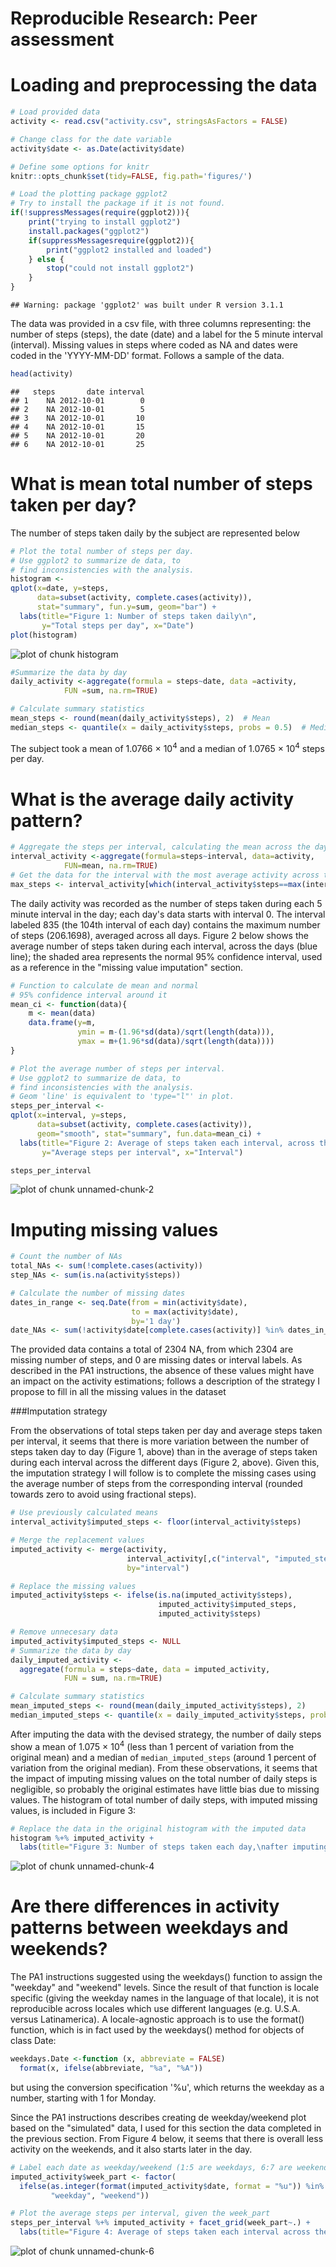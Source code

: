 Reproducible Research: Peer assessment 
========================================

Loading and preprocessing the data
===================================

```r
# Load provided data
activity <- read.csv("activity.csv", stringsAsFactors = FALSE)

# Change class for the date variable
activity$date <- as.Date(activity$date)

# Define some options for knitr
knitr::opts_chunk$set(tidy=FALSE, fig.path='figures/')

# Load the plotting package ggplot2
# Try to install the package if it is not found.
if(!suppressMessages(require(ggplot2))){
    print("trying to install ggplot2")
    install.packages("ggplot2")
    if(suppressMessagesrequire(ggplot2)){
        print("ggplot2 installed and loaded")
    } else {
        stop("could not install ggplot2")
    }
}
```

```
## Warning: package 'ggplot2' was built under R version 3.1.1
```

The data was provided in a csv file, with three columns representing: the number of steps (steps), the date (date) and a label for the 5 minute interval (interval). Missing values in steps where coded as NA and dates were coded in the 'YYYY-MM-DD' format. Follows a sample of the data.

```r
head(activity)
```

```
##   steps       date interval
## 1    NA 2012-10-01        0
## 2    NA 2012-10-01        5
## 3    NA 2012-10-01       10
## 4    NA 2012-10-01       15
## 5    NA 2012-10-01       20
## 6    NA 2012-10-01       25
```

What is mean total number of steps taken per day?
=====================================================
The number of steps taken daily by the subject are represented below

```r
# Plot the total number of steps per day.
# Use ggplot2 to summarize de data, to
# find inconsistencies with the analysis.
histogram <- 
qplot(x=date, y=steps,
      data=subset(activity, complete.cases(activity)),
      stat="summary", fun.y=sum, geom="bar") +
  labs(title="Figure 1: Number of steps taken daily\n",
       y="Total steps per day", x="Date")
plot(histogram)
```

![plot of chunk histogram](figures/histogram.png) 


```r
#Summarize the data by day
daily_activity <-aggregate(formula = steps~date, data =activity,
            FUN =sum, na.rm=TRUE)

# Calculate summary statistics
mean_steps <- round(mean(daily_activity$steps), 2)  # Mean
median_steps <- quantile(x = daily_activity$steps, probs = 0.5)  # Median, 50%Q
```

The subject took a mean of 1.0766 &times; 10<sup>4</sup> and a median of 1.0765 &times; 10<sup>4</sup> steps per day.


What is the average daily activity pattern?
=============================================


```r
# Aggregate the steps per interval, calculating the mean across the days
interval_activity <-aggregate(formula=steps~interval, data=activity,
            FUN=mean, na.rm=TRUE)
# Get the data for the interval with the most average activity across the days
max_steps <- interval_activity[which(interval_activity$steps==max(interval_activity$steps)),]
```

The daily activity was recorded as the number of steps taken during each 5 minute interval in the day; each day's data starts with interval 0. The interval labeled 835 (the 104th interval of each day) contains the maximum number of steps (206.1698), averaged across all days. Figure 2 below shows the average number of steps taken during each interval, across the days (blue line); the shaded area represents the normal 95% confidence interval, used as a reference in the "missing value imputation" section.



```r
# Function to calculate de mean and normal 
# 95% confidence interval around it
mean_ci <- function(data){
    m <- mean(data)
    data.frame(y=m,
               ymin = m-(1.96*sd(data)/sqrt(length(data))),
               ymax = m+(1.96*sd(data)/sqrt(length(data))))
}

# Plot the average number of steps per interval.
# Use ggplot2 to summarize de data, to
# find inconsistencies with the analysis.
# Geom 'line' is equivalent to 'type="l"' in plot.
steps_per_interval <- 
qplot(x=interval, y=steps,
      data=subset(activity, complete.cases(activity)),
      geom="smooth", stat="summary", fun.data=mean_ci) +
  labs(title="Figure 2: Average of steps taken each interval, across the days\n",
       y="Average steps per interval", x="Interval")

steps_per_interval
```

![plot of chunk unnamed-chunk-2](figures/unnamed-chunk-2.png) 

Imputing missing values
========================


```r
# Count the number of NAs
total_NAs <- sum(!complete.cases(activity))
step_NAs <- sum(is.na(activity$steps))

# Calculate the number of missing dates
dates_in_range <- seq.Date(from = min(activity$date),
                           to = max(activity$date),
                           by='1 day')
date_NAs <- sum(!activity$date[complete.cases(activity)] %in% dates_in_range)
```
The provided data contains a total of 2304 NA, from which 2304 are missing number of steps, and 0 are missing dates or interval labels. As described in the PA1 instructions, the absence of these values might have an impact on the activity estimations; follows a description of the strategy I propose to fill in all the missing values in the dataset


###Imputation strategy

From the observations of total steps taken per day and average steps taken per interval, it seems that there is more variation between the number of steps taken day to day (Figure 1, above) than in the average of steps taken during each interval across the different days (Figure 2, above). Given this, the imputation strategy I will follow is to complete the missing cases using the average number of steps from the corresponding interval (rounded towards zero to avoid using fractional steps).

```r
# Use previously calculated means
interval_activity$imputed_steps <- floor(interval_activity$steps)

# Merge the replacement values
imputed_activity <- merge(activity,
                          interval_activity[,c("interval", "imputed_steps")],
                          by="interval")

# Replace the missing values
imputed_activity$steps <- ifelse(is.na(imputed_activity$steps),
                                 imputed_activity$imputed_steps,
                                 imputed_activity$steps)

# Remove unnecesary data
imputed_activity$imputed_steps <- NULL
# Summarize the data by day
daily_imputed_activity <-
  aggregate(formula = steps~date, data = imputed_activity,
            FUN = sum, na.rm=TRUE)

# Calculate summary statistics
mean_imputed_steps <- round(mean(daily_imputed_activity$steps), 2)
median_imputed_steps <- quantile(x = daily_imputed_activity$steps, probs = 0.5)
```

After imputing the data with the devised strategy, the number of daily steps show a mean of 1.075 &times; 10<sup>4</sup> (less than 1 percent of variation from the original mean) and a median of `median_imputed_steps` (around 1 percent of variation from the original median). From these observations, it seems that the impact of imputing missing values on the total number of daily steps is negligible, so probably the original estimates have little bias due to missing values. The histogram of total number of daily steps, with imputed missing values, is included in Figure 3:

```r
# Replace the data in the original histogram with the imputed data
histogram %+% imputed_activity +
  labs(title="Figure 3: Number of steps taken each day,\nafter imputing missing values")
```

![plot of chunk unnamed-chunk-4](figures/unnamed-chunk-4.png) 


Are there differences in activity patterns between weekdays and weekends?
==========================================================================

The PA1 instructions suggested using the weekdays() function to assign the "weekday" and "weekend" levels. Since the result of that function is locale specific (giving the weekday names in the language of that locale), it is not reproducible across locales which use different languages (e.g. U.S.A. versus Latinamerica). A locale-agnostic approach is to use the format() function, which is in fact used by the weekdays() method for objects of class Date:


```r
weekdays.Date <-function (x, abbreviate = FALSE) 
  format(x, ifelse(abbreviate, "%a", "%A"))
```
but using the conversion specification '%u', which returns the weekday as a number, starting with 1 for Monday.

Since the PA1 instructions describes creating de weekday/weekend plot based on the "simulated" data, I used for this section the data completed in the previous section. From Figure 4 below, it seems that there is overall less activity on the weekends, and it also starts later in the day.



```r
# Label each date as weekday/weekend (1:5 are weekdays, 6:7 are weekends)
imputed_activity$week_part <- factor(
  ifelse(as.integer(format(imputed_activity$date, format = "%u")) %in% c(1:5),
         "weekday", "weekend"))

# Plot the average steps per interval, given the week_part
steps_per_interval %+% imputed_activity + facet_grid(week_part~.) +
  labs(title="Figure 4: Average of steps taken each interval across the days, \n given the part of the week")
```

![plot of chunk unnamed-chunk-6](figures/unnamed-chunk-6.png) 

